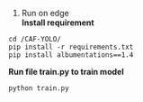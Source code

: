 1. Run on edge <br>
**Install requirement**
```shell
cd /CAF-YOLO/
pip install -r requirements.txt
pip install albumentations==1.4
```
**Run file train.py to train model**

```shell
python train.py
```
